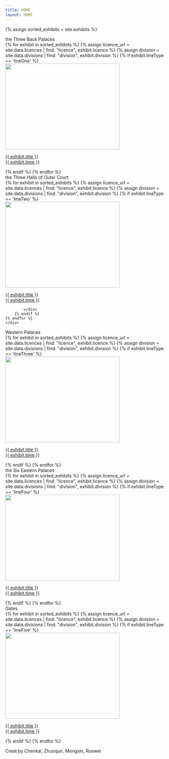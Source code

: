 ```yaml
---
title: HOME
layout: HOME
---
```

{% assign sorted_exhibits = site.exhibits %}
<!-- line one -->
<div class="main_box">
	<div class="line_title">
		<span>the Three Back Palaces</span>
	</div>
	<div id = "gallery_line" class="gallery_line">
	{% for exhibit in sorted_exhibits %}
		{% assign licence_url = site.data.licences | find: "licence", exhibit.licence %}
		{% assign division = site.data.divisions | find: "division", exhibit.division %}
		{% if exhibit.lineType == 'lineOne' %}
			<div class = "line_box">
			  <a href = "{{ exhibit.url | relative_url }}"><img src="{{ exhibit.image-url }}" width = 360 height = 270></a>
			  <p title="{{ exhibit.title }}" class = "line_img_box"><a href = "{{exhibit.url | relative_url}}">
				<span class="exhibit_title ">{{ exhibit.title }}</span>
				<br>
				<span >{{ exhibit.time }}</span>
			  </a></p>
			</div>
		{% endif %}
	{% endfor %}
	</div>
</div>
<!-- line two -->
<div class="main_box">
	<div class="line_title">
		<span>the Three Halls of Outer Court</span>
	</div>
	<div id = "gallery_line" class="gallery_line">
	{% for exhibit in sorted_exhibits %}
		{% assign licence_url = site.data.licences | find: "licence", exhibit.licence %}
		{% assign division = site.data.divisions | find: "division", exhibit.division %}
		{% if exhibit.lineType == 'lineTwo' %}
			<div class = "line_box">
			  <a href = "{{ exhibit.url | relative_url }}"><img src="{{ exhibit.image-url }}" width = 360 height = 270></a>
			  <p title="{{ exhibit.title }}" class = "line_img_box"><a href = "{{exhibit.url | relative_url}}">
				<span class="exhibit_title ">{{ exhibit.title }}</span>
				<br>
				<span >{{ exhibit.time }}</span>
			  </a></p>
			  
			</div>
		{% endif %}
	{% endfor %}
	</div>
</div>
<!-- line three -->
<div class="main_box">
	<div class="line_title">
		<span> Western Palaces</span>
	</div>
	<div id = "gallery_line" class="gallery_line">
	{% for exhibit in sorted_exhibits %}
		{% assign licence_url = site.data.licences | find: "licence", exhibit.licence %}
		{% assign division = site.data.divisions | find: "division", exhibit.division %}
		{% if exhibit.lineType == 'lineThree' %}
			<div class = "line_box">
			  <a href = "{{ exhibit.url | relative_url }}"><img src="{{ exhibit.image-url }}" width = 360 height = 270></a>
			  <p title="{{ exhibit.title }}" class = "line_img_box"><a href = "{{exhibit.url | relative_url}}">
				<span class="exhibit_title ">{{ exhibit.title }}</span>
				<br>
				<span >{{ exhibit.time }}</span>
			  </a></p>
			</div>
		{% endif %}
	{% endfor %}
	</div>
</div>
<!-- line four -->
<div class="main_box">
	<div class="line_title">
		<span>the Six Eastern Palaces</span>
	</div>
	<div id = "gallery_line" class="gallery_line">
	{% for exhibit in sorted_exhibits %}
		{% assign licence_url = site.data.licences | find: "licence", exhibit.licence %}
		{% assign division = site.data.divisions | find: "division", exhibit.division %}
		{% if exhibit.lineType == 'lineFour' %}
			<div class = "line_box">
			  <a href = "{{ exhibit.url | relative_url }}"><img src="{{ exhibit.image-url }}" width = 360 height = 270></a>
			  <p title="{{ exhibit.title }}" class = "line_img_box"><a href = "{{exhibit.url | relative_url}}">
				<span class="exhibit_title ">{{ exhibit.title }}</span>
				<br>
				<span >{{ exhibit.time }}</span>
			  </a></p>
			</div>
		{% endif %}
	{% endfor %}
	</div>
</div>
<!-- line five -->
<div class="main_box">
	<div class="line_title">
		<span>Gates</span>
	</div>
	<div id = "gallery_line" class="gallery_line">
	{% for exhibit in sorted_exhibits %}
		{% assign licence_url = site.data.licences | find: "licence", exhibit.licence %}
		{% assign division = site.data.divisions | find: "division", exhibit.division %}
		{% if exhibit.lineType == 'lineFive' %}
			<div class = "line_box">
			  <a href = "{{ exhibit.url | relative_url }}"><img src="{{ exhibit.image-url }}" width = 360 height = 270></a>
			  <p title="{{ exhibit.title }}" class = "line_img_box"><a href = "{{exhibit.url | relative_url}}">
				<span class="exhibit_title ">{{ exhibit.title }}</span>
				<br>
				<span >{{ exhibit.time }}</span>
			  </a></p>
			</div>
		{% endif %}
	{% endfor %}
	</div>
</div>

<div id = "footer">
	<p>Creat by Chenkai, Zhuoqun, Mengxin, Ruowei</p>
</div>